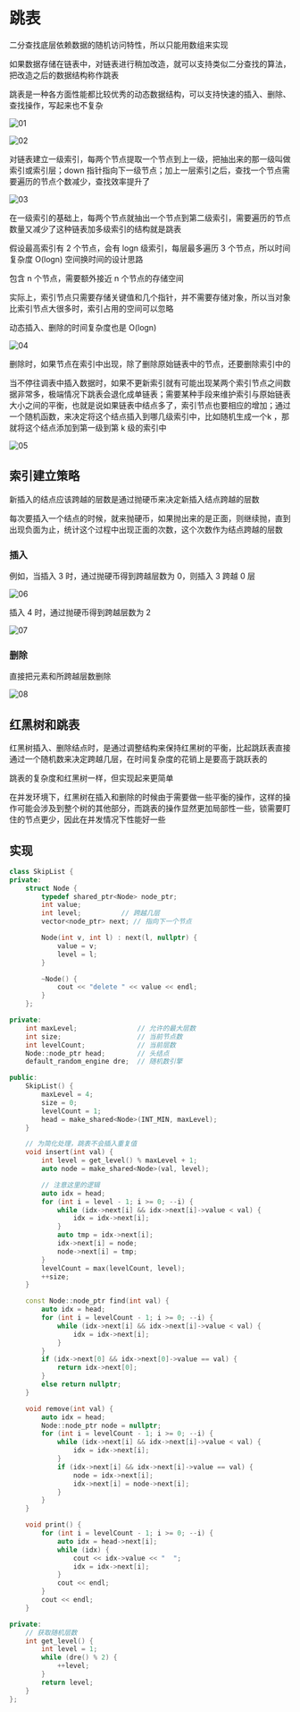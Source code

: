 # 跳表

二分查找底层依赖数据的随机访问特性，所以只能用数组来实现

如果数据存储在链表中，对链表进行稍加改造，就可以支持类似二分查找的算法，把改造之后的数据结构称作跳表

跳表是一种各方面性能都比较优秀的动态数据结构，可以支持快速的插入、删除、查找操作，写起来也不复杂

![01](跳表.assets/01.jpg)

![02](跳表.assets/02.jpg)

对链表建立一级索引，每两个节点提取一个节点到上一级，把抽出来的那一级叫做索引或索引层；down 指针指向下一级节点；加上一层索引之后，查找一个节点需要遍历的节点个数减少，查找效率提升了

![03](跳表.assets/03.jpg)

在一级索引的基础上，每两个节点就抽出一个节点到第二级索引，需要遍历的节点数量又减少了这种链表加多级索引的结构就是跳表

假设最高索引有 2 个节点，会有 logn 级索引，每层最多遍历 3 个节点，所以时间复杂度 O(logn)
空间换时间的设计思路

包含 n 个节点，需要额外接近 n 个节点的存储空间

实际上，索引节点只需要存储关键值和几个指针，并不需要存储对象，所以当对象比索引节点大很多时，索引占用的空间可以忽略

动态插入、删除的时间复杂度也是 O(logn)

![04](跳表.assets/04.jpg)

删除时，如果节点在索引中出现，除了删除原始链表中的节点，还要删除索引中的

当不停往调表中插入数据时，如果不更新索引就有可能出现某两个索引节点之间数据非常多，极端情况下跳表会退化成单链表；需要某种手段来维护索引与原始链表大小之间的平衡，也就是说如果链表中结点多了，索引节点也要相应的增加；通过一个随机函数，来决定将这个结点插入到哪几级索引中，比如随机生成一个k ，那就将这个结点添加到第一级到第 k 级的索引中

![05](跳表.assets/05.jpg)

## 索引建立策略

新插入的结点应该跨越的层数是通过抛硬币来决定新插入结点跨越的层数

每次要插入一个结点的时候，就来抛硬币，如果抛出来的是正面，则继续抛，直到出现负面为止，统计这个过程中出现正面的次数，这个次数作为结点跨越的层数

### 插入

例如，当插入 3 时，通过抛硬币得到跨越层数为 0，则插入 3 跨越 0 层

![06](跳表.assets/06.png)

插入 4 时，通过抛硬币得到跨越层数为 2

![07](跳表.assets/07.png)

### 删除

直接把元素和所跨越层数删除

![08](跳表.assets/08.png)

## 红黑树和跳表

红黑树插入、删除结点时，是通过调整结构来保持红黑树的平衡，比起跳跃表直接通过一个随机数来决定跨越几层，在时间复杂度的花销上是要高于跳跃表的

跳表的复杂度和红黑树一样，但实现起来更简单

在并发环境下，红黑树在插入和删除的时候由于需要做一些平衡的操作，这样的操作可能会涉及到整个树的其他部分，而跳表的操作显然更加局部性一些，锁需要盯住的节点更少，因此在并发情况下性能好一些

## 实现

```cpp
class SkipList {
private:
    struct Node {
        typedef shared_ptr<Node> node_ptr;
        int value;
        int level;          // 跨越几层
        vector<node_ptr> next; // 指向下一个节点

        Node(int v, int l) : next(l, nullptr) {
            value = v;
            level = l;
        }

        ~Node() {
            cout << "delete " << value << endl;
        }
    };

private:
	int maxLevel;               // 允许的最大层数
	int size;                   // 当前节点数
	int levelCount;             // 当前层数
	Node::node_ptr head;        // 头结点
	default_random_engine dre;  // 随机数引擎

public:
	SkipList() {
		maxLevel = 4;
		size = 0;
		levelCount = 1;
		head = make_shared<Node>(INT_MIN, maxLevel);
	}

	// 为简化处理，跳表不会插入重复值
	void insert(int val) {
		int level = get_level() % maxLevel + 1;
		auto node = make_shared<Node>(val, level);

		// 注意这里的逻辑
		auto idx = head;
		for (int i = level - 1; i >= 0; --i) {
			while (idx->next[i] && idx->next[i]->value < val) {
				idx = idx->next[i];
			}
			auto tmp = idx->next[i];
			idx->next[i] = node;
			node->next[i] = tmp;
		}
		levelCount = max(levelCount, level);
		++size;
	}

	const Node::node_ptr find(int val) {
		auto idx = head;
		for (int i = levelCount - 1; i >= 0; --i) {
			while (idx->next[i] && idx->next[i]->value < val) {
				idx = idx->next[i];
			}
		}
		if (idx->next[0] && idx->next[0]->value == val) {
			return idx->next[0];
		}
		else return nullptr;
	}

	void remove(int val) {
		auto idx = head;
		Node::node_ptr node = nullptr;
		for (int i = levelCount - 1; i >= 0; --i) {
			while (idx->next[i] && idx->next[i]->value < val) {
				idx = idx->next[i];
			}
			if (idx->next[i] && idx->next[i]->value == val) {
				node = idx->next[i];
				idx->next[i] = node->next[i];
			}
		}
	}

	void print() {
		for (int i = levelCount - 1; i >= 0; --i) {
			auto idx = head->next[i];
			while (idx) {
				cout << idx->value << "  ";
				idx = idx->next[i];
			}
			cout << endl;
		}
		cout << endl;
	}

private:
	// 获取随机层数
	int get_level() {
		int level = 1;
		while (dre() % 2) {
			++level;
		}
		return level;
	}
};
```